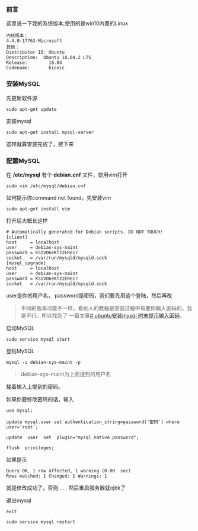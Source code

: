 ### 前言

这里说一下我的系统版本,使用的是win10内置的Linux

```
内核版本：
4.4.0-17763-Microsoft
其他：
Distributor ID: Ubuntu
Description:  Ubuntu 18.04.2 LTS
Release:        18.04
Codename:       bionic
```

### 安装MySQL

先更新软件源

```
sudo apt-get update
```

安装mysql

```
sudo apt-get install mysql-server
```

这样就算安装完成了，接下来

### 配置MySQL

在 **/etc/mysql** 有个 **debian.cnf** 文件，使用vim打开

```
sudo vim /etc/mysql/debian.cnf
```

如何提示你command not found，先安装vim

```
sudo apt-get install vim
```

打开后大概长这样

```
# Automatically generated for Debian scripts. DO NOT TOUCH!
[client]
host     = localhost
user     = debian-sys-maint
password = K5IVO6eKTz2EReIr
socket   = /var/run/mysqld/mysqld.sock
[mysql_upgrade]
host     = localhost
user     = debian-sys-maint
password = K5IVO6eKTz2EReIr
socket   = /var/run/mysqld/mysqld.sock
```

user是你的用户名，
password是密码，我们要先用这个登陆，然后再改

> 不同的版本可能不一样，看别人的教程是安装过程中有要你输入密码的，我是不行。所以找到了
> 一篇文章[# ubuntu安装mysql 时未提示输入密码](https://blog.csdn.net/sinat_21302587/article/details/76870457)。

启动MySQL

```
sudo service mysql start
```

登陆MySQL

```
mysql -u debian-sys-maint -p 
```

> debian-sys-maint为上面提到的用户名

接着输入上提到的密码。

如果你要修改密码的话，输入

```
use mysql;
```

```
update mysql.user set authentication_string=password('密码') where user='root';
```

```
update  user  set  plugin="mysql_native_password";
```

```
flush  privileges;
```

如果提示

```
Query OK, 1 row affected, 1 warning (0.00  sec) 
Rows matched: 1 Changed: 1 Warnings: 1
```

就是修改成功了，否则......
然后重启服务器就ojbk了

退出mysql

```
exit
```

```
sudo service mysql restart
```
